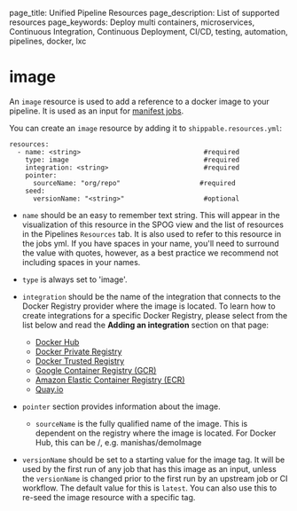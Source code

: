 page_title: Unified Pipeline Resources
page_description: List of supported resources
page_keywords: Deploy multi containers, microservices, Continuous Integration, Continuous Deployment, CI/CD, testing, automation, pipelines, docker, lxc

# image

An `image` resource is used to add a reference to a docker image to your pipeline. It is used as an input for [manifest jobs](../jobs/manifest/).

You can create an `image` resource by adding it to `shippable.resources.yml`:

```
resources:
  - name: <string>                           	 #required
    type: image                               	 #required
    integration: <string>                   	 #required
    pointer:
      sourceName: "org/repo"                    #required
    seed:
      versionName: "<string>"                	 #optional
```

* `name` should be an easy to remember text string. This will appear in the visualization of this resource in the SPOG view and the list of resources in the Pipelines `Resources` tab. It is also used to refer to this resource in the jobs yml. If you have spaces in your name, you'll need to surround the value with quotes, however, as a best practice we recommend not including spaces in your names.

* `type` is always set to 'image'.

* `integration` should be the name of the integration that connects to the Docker Registry provider where the image is located. To learn how to create integrations for a specific Docker Registry, please select from the list below and read the **Adding an integration** section on that page:

	- [Docker Hub](../../integrations/imageRegistries/dockerHub/)
	- [Docker Private Registry](../../integrations/imageRegistries/privateRegistry/)
	- [Docker Trusted Registry](../../integrations/imageRegistries/dockerTrustedRegistry/)
	- [Google Container Registry (GCR)](../../integrations/imageRegistries/gcr/)
	- [Amazon Elastic Container Registry (ECR)](../../integrations/imageRegistries/ecr/)
	- [Quay.io](../../integrations/imageRegistries/quay/)


* `pointer` section provides information about the image.
	* `sourceName` is the fully qualified name of the image. This is dependent on the registry where the image is located. For Docker Hub, this can be <repo name>/<image name>, e.g. manishas/demoImage

* `versionName` should be set to a starting value for the image tag. It will be used by the first run of any job that has this image as an input, unless the `versionName` is changed prior to the first run by an upstream job or CI workflow. The default value for this is `latest`. You can also use this to re-seed the image resource with a specific tag. 

